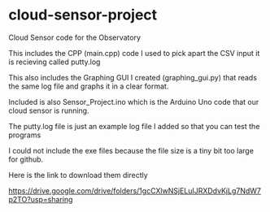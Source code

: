 # cloud-sensor-project
Cloud Sensor code for the Observatory

This includes the CPP (main.cpp) code I used to pick apart the CSV input it is recieving called putty.log

This also includes the Graphing GUI I created (graphing_gui.py) that reads the same log file and graphs it in a clear format.

Included is also Sensor_Project.ino which is the Arduino Uno code that our cloud sensor is running.

The putty.log file is just an example log file I added so that you can test the programs

I could not include the exe files because the file size is a tiny bit too large for github.

Here is the link to download them directly 

https://drive.google.com/drive/folders/1gcCXlwNSjELuIJRXDdvKjLg7NdW7p2TO?usp=sharing
